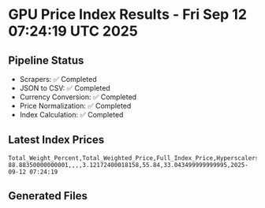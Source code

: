 # GPU Price Index Results - Fri Sep 12 07:24:19 UTC 2025

## Pipeline Status
- Scrapers: ✅ Completed
- JSON to CSV: ✅ Completed
- Currency Conversion: ✅ Completed
- Price Normalization: ✅ Completed
- Index Calculation: ✅ Completed

## Latest Index Prices
```
Total_Weight_Percent,Total_Weighted_Price,Full_Index_Price,Hyperscalers_Only_Price,Non_Hyperscalers_Only_Price,Hyperscaler_Weight,Non_Hyperscaler_Weight,Calculation_Date
88.88350000000001,,,,3.12172400018158,55.84,33.043499999999995,2025-09-12 07:24:19
```

## Generated Files
```
```
